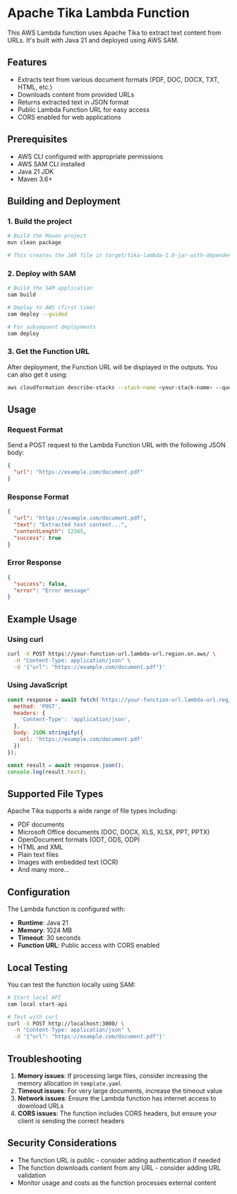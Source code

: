 # Apache Tika Lambda Function

This AWS Lambda function uses Apache Tika to extract text content from URLs. It's built with Java 21 and deployed using AWS SAM.

## Features

- Extracts text from various document formats (PDF, DOC, DOCX, TXT, HTML, etc.)
- Downloads content from provided URLs
- Returns extracted text in JSON format
- Public Lambda Function URL for easy access
- CORS enabled for web applications

## Prerequisites

- AWS CLI configured with appropriate permissions
- AWS SAM CLI installed
- Java 21 JDK
- Maven 3.6+

## Building and Deployment

### 1. Build the project

```bash
# Build the Maven project
mvn clean package

# This creates the JAR file in target/tika-lambda-1.0-jar-with-dependencies.jar
```

### 2. Deploy with SAM

```bash
# Build the SAM application
sam build

# Deploy to AWS (first time)
sam deploy --guided

# For subsequent deployments
sam deploy
```

### 3. Get the Function URL

After deployment, the Function URL will be displayed in the outputs. You can also get it using:

```bash
aws cloudformation describe-stacks --stack-name <your-stack-name> --query 'Stacks[0].Outputs'
```

## Usage

### Request Format

Send a POST request to the Lambda Function URL with the following JSON body:

```json
{
  "url": "https://example.com/document.pdf"
}
```

### Response Format

```json
{
  "url": "https://example.com/document.pdf",
  "text": "Extracted text content...",
  "contentLength": 12345,
  "success": true
}
```

### Error Response

```json
{
  "success": false,
  "error": "Error message"
}
```

## Example Usage

### Using curl

```bash
curl -X POST https://your-function-url.lambda-url.region.on.aws/ \
  -H "Content-Type: application/json" \
  -d '{"url": "https://example.com/document.pdf"}'
```

### Using JavaScript

```javascript
const response = await fetch('https://your-function-url.lambda-url.region.on.aws/', {
  method: 'POST',
  headers: {
    'Content-Type': 'application/json',
  },
  body: JSON.stringify({
    url: 'https://example.com/document.pdf'
  })
});

const result = await response.json();
console.log(result.text);
```

## Supported File Types

Apache Tika supports a wide range of file types including:

- PDF documents
- Microsoft Office documents (DOC, DOCX, XLS, XLSX, PPT, PPTX)
- OpenDocument formats (ODT, ODS, ODP)
- HTML and XML
- Plain text files
- Images with embedded text (OCR)
- And many more...

## Configuration

The Lambda function is configured with:
- **Runtime**: Java 21
- **Memory**: 1024 MB
- **Timeout**: 30 seconds
- **Function URL**: Public access with CORS enabled

## Local Testing

You can test the function locally using SAM:

```bash
# Start local API
sam local start-api

# Test with curl
curl -X POST http://localhost:3000/ \
  -H "Content-Type: application/json" \
  -d '{"url": "https://example.com/document.pdf"}'
```

## Troubleshooting

1. **Memory issues**: If processing large files, consider increasing the memory allocation in `template.yaml`
2. **Timeout issues**: For very large documents, increase the timeout value
3. **Network issues**: Ensure the Lambda function has internet access to download URLs
4. **CORS issues**: The function includes CORS headers, but ensure your client is sending the correct headers

## Security Considerations

- The function URL is public - consider adding authentication if needed
- The function downloads content from any URL - consider adding URL validation
- Monitor usage and costs as the function processes external content

